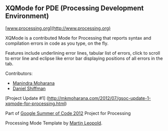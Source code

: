 XQMode for PDE (Processing Development Environment)
---------------------------------------------------

[www.processing.org](http://www.processing.org)

XQMode is a contributed Mode for Processing that reports syntax and compilation 
errors in code as you type, on the fly.<br />

Features include underlining error lines, tabular list of errors, click to scroll to error line
and eclipse like error bar displaying positions of all errors in the tab.<br />

Contributors:
* [Manindra Moharana](www.mkmoharana.com)
* [Daniel Shiffman](www.shiffman.net)


[Project Update #1] (http://mkmoharana.com/2012/07/gsoc-update-1-xqmode-for-processing.html) 

Part of [Google Summer of Code 2012](http://code.google.com/soc/) Project for Processing


Processing Mode Template by [Martin Leopold](http://martinleopold.com/).